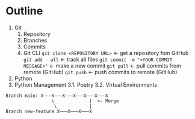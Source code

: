 # Outline

1. Git
    1. Repository
    2. Branches
    3. Commits
    4. Git CLI
        `git clone <REPOSITORY URL>` <- get a repository fom GitHub
        `git add --all` <- track all files
        `git commit -m "<YOUR COMMIT MESSAGE>"` <- make a new commit
        `git pull` <- pull commits from remote (GitHub)
        `git push` <- push commits to remote (GitHub)
2. Python
3. Python Management
    3.1. Poetry
    3.2. Virtual Environments

```
Branch main: X–––X–––X–––X–––X–––X–––X
                 \             |  <- Merge
                  \            |
Branch new-feature X–––X–––X–––X
```